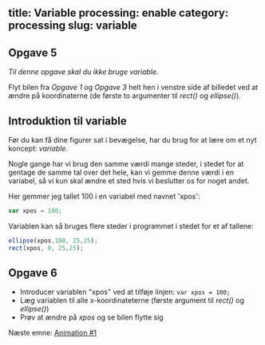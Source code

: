 title: Variable
processing: enable
category: processing
slug: variable
---

Opgave 5
--------
*Til denne opgave skal du ikke bruge variable.*

Flyt bilen fra *Opgave 1* og *Opgave 3* helt hen i venstre side af
 billedet ved at ændre på koordinaterne (de første to argumenter til
 *rect()* og *ellipse()*).

<script type="application/processing" data-processing-target="moveCarLeft">
  noLoop();
  size(400, 200);
  background(255);
  var y = 30+height/2;
  noStroke();
  fill(200,0,0);
  rect(40, y-50, 100, 50);
  rect(0, y-20, 200, 25);
  fill(0,0,0);
  ellipse(40, y, 25, 25);
  ellipse(140, y, 25, 25);
</script>
<canvas id="moveCarLeft" class="processing-example-canvas"></canvas>

Introduktion til variable
-------------------------
Før du kan få dine figurer sat i bevægelse, har du brug for at lære om
et nyt koncept: *variable*.

Nogle gange har vi brug den samme værdi mange steder, i stedet for at
gentage de samme tal over det hele, kan vi gemme denne værdi i en
variabel, så vi kun skal ændre et sted hvis vi beslutter os for noget
andet.

Her gemmer jeg tallet 100 i en variabel med navnet 'xpos':

```javascript
var xpos = 100;
```

Variablen kan så bruges flere steder i programmet i stedet for et af
tallene:

```javascript
ellipse(xpos,100, 25,25);
rect(xpos, 0, 25,25);
```

Opgave 6
--------

 * Introducer variablen "xpos" ved at tilføje linjen: ``var xpos = 100;``
 * Læg variablen til alle x-koordinateterne (første argument til
   *rect()* og *ellipse()*)
 * Prøv at ændre på *xpos* og se bilen flytte sig

<script type="application/processing" data-processing-target="moveWithVar">
  noLoop();
  size(400, 200);
  background(255);
  var y = 30+height/2;
  noStroke();
  fill(200,0,0);
  rect(240, y-50, 100, 50);
  rect(200, y-20, 200, 25);
  fill(0,0,0);
  ellipse(240, y, 25, 25);
  ellipse(340, y, 25, 25);
</script>
<canvas id="moveWithVar" class="processing-example-canvas"></canvas>

<div class="next">
Næste emne: <a href="processing/animation-1.html">Animation #1</a>
</div>

